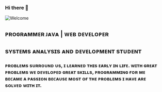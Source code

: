 ### Hi there 👋

![Welcome](https://github.com/Dev-Well/Dev-Well/blob/main/Wellington%20Matheus.gif)


## ᴘʀᴏɢʀᴀᴍᴍᴇʀ ᴊᴀᴠᴀ | ᴡᴇʙ ᴅᴇᴠᴇʟᴏᴘᴇʀ
## sʏsᴛᴇᴍs ᴀɴᴀʟʏsɪs ᴀɴᴅ ᴅᴇᴠᴇʟᴏᴘᴍᴇɴᴛ sᴛᴜᴅᴇɴᴛ
### ᴘʀᴏʙʟᴇᴍs sᴜʀʀᴏᴜɴᴅ ᴜs, ɪ ʟᴇᴀʀɴᴇᴅ ᴛʜɪs ᴇᴀʀʟʏ ɪɴ ʟɪғᴇ. ᴡɪᴛʜ ɢʀᴇᴀᴛ ᴘʀᴏʙʟᴇᴍs ᴡᴇ ᴅᴇᴠᴇʟᴏᴘᴇᴅ ɢʀᴇᴀᴛ sᴋɪʟʟs, ᴘʀᴏɢʀᴀᴍᴍɪɴɢ ғᴏʀ ᴍᴇ ʙᴇᴄᴀᴍᴇ ᴀ ᴘᴀssɪᴏɴ ʙᴇᴄᴀᴜsᴇ ᴍᴏsᴛ ᴏғ ᴛʜᴇ ᴘʀᴏʙʟᴇᴍs ɪ ʜᴀᴠᴇ ᴀʀᴇ sᴏʟᴠᴇᴅ ᴡɪᴛʜ ɪᴛ.



<!--
**Dev-Well/Dev-Well** is a ✨ _special_ ✨ repository because its `README.md` (this file) appears on your GitHub profile.

Here are some ideas to get you started:

- 🔭 I’m currently working on ...
- 🌱 I’m currently learning ...
- 👯 I’m looking to collaborate on ...
- 🤔 I’m looking for help with ...
- 💬 Ask me about ...
- 📫 How to reach me: ...
- 😄 Pronouns: ...
- ⚡ Fun fact: ...
-->
